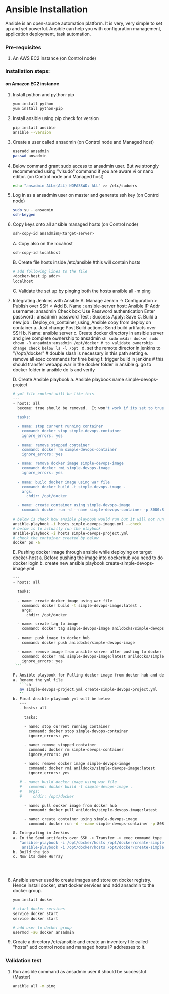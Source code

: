 # Ansible Installation

Ansible is an open-source automation platform. It is very, very simple to set up and yet powerful. Ansible can help you with configuration management, application deployment, task automation.

### Pre-requisites

1. An AWS EC2 instance (on Control node)

### Installation steps:
#### on Amazon EC2 instance

1. Install python and python-pip
   ```sh
   yum install python
   yum install python-pip
   ```
1. Install ansible using pip check for version
    ```sh
    pip install ansible
   ansible --version
   ```
   
1. Create a user called ansadmin (on Control node and Managed host)  
   ```sh
   useradd ansadmin
   passwd ansadmin
   ```
1. Below command grant sudo access to ansadmin user. But we strongly recommended using "visudo" command if you are aware vi or nano editor.  (on Control node and Managed host)
   ```sh
   echo "ansadmin ALL=(ALL) NOPASSWD: ALL" >> /etc/sudoers
   ```
   
1. Log in as a ansadmin user on master and generate ssh key (on Control node)
   ```sh 
   sudo su - ansadmin
   ssh-keygen
   ```
1. Copy keys onto all ansible managed hosts (on Control node)
   ```sh 
   ssh-copy-id ansadmin@<target-server>
   ```
   A.  Copy also on the locahost
   ```sh 
   ssh-copy-id localhost
   ```
   B.  Create file hosts inside /etc/ansible  #this will contain hosts
   ```sh
   # add following lines to the file
   <docker-host ip addr>
   localhost
   ```
   C. Validate the set up by pinging both the hosts
   ansible all -m ping
 
1. Integrating Jenkins with Ansible
   A. Manage Jenkin -> Configuration > Publish over SSH > Add
   B. Name : ansible-server host: Ansible IP Addr username: ansadmin Check box: Use Password authentication  Enter password : ansadmin password Test : Success Apply: Save
   C. Build a new job : Deploy_on_container_using_Ansible copy from deploy on container
      a. Just change Post Build actions: Send build artifacts over SSH
      b. Name: ansible server
      c. Create docker directory in ansible server and give complete ownership to ansadmin
         ```sh
         sudo mkdir docker
         sudo chown -R ansadmin:ansadmin /opt/docker
         # to validate ownership change check below
         ls -l /opt
         ```
      d. set the remote director in jenkins to "//opt//docker"  # double slash is necessary in this path setting
      e. remove all exec commands for time being
      f. trigger build in jenkins # this should transfer webapp.war in the docker folder in ansible
      g. go to docker folder in ansible do ls and verify
      
   D. Create Ansible playbook
      a. Ansible playbook name simple-devops-project
      ```sh
      # yml file content will be like this
      ---
      - hosts: all
        become: true should be removed.  It won't work if its set to true.

        tasks:

        - name: stop current running container
          command: docker stop simple-devops-container
          ignore_errors: yes

        - name: remove stopped container
          command: docker rm simple-devops-container
          ignore_errors: yes

        - name: remove docker image simple-devops-image
          command: docker rmi simple-devops-image
          ignore_errors: yes

        - name: build docker image using war file
          command: docker build -t simple-devops-image .
          args:
            chdir: /opt/docker

        - name: create container using simple-devops-image
          command: docker run -d --name simple-devops-container -p 8080:8080 simple-devops-image

      ```
      ```sh
      # below is check how ansible playbook would run but it will not run its just how would it run
      ansible-playbook -i hosts simple-devops-image.yml --check
      # below is to actually run the playbook
      ansible-playbook -i hosts simple-devops-project.yml
      # check the container created by below
      docker ps -a
      ```
   E. Pushing docker image through ansible while deploying on target docker-host
      a. Before pushing the image into dockerhub you need to do docker login
      b. create new ansible playbook create-simple-devops-image.yml
      ```sh
      ---
      - hosts: all

        tasks:

        - name: create docker image using war file
          command: docker build -t simple-devops-image:latest .
          args:
            chdir: /opt/docker

        - name: create tag to image
          command: docker tag simple-devops-image anildocks/simple-devops-image

        - name: push image to docker hub
          command: docker push anildocks/simple-devops-image

        - name: remove image from ansible server after pushing to docker hub
          command: docker rmi simple-devops-image:latest anildocks/simple-devops-image
          ignore_errors: yes
       ```
         
   F. Ansible playbook for Pulling docker image from docker hub and deploying on container
      a. Rename the yml file
         ```sh
         mv simple-devops-project.yml create-simple-devops-project.yml
         ``
      b. Final Ansible playbook yml will be below
         ---
         - hosts: all

           tasks:

           - name: stop current running container
             command: docker stop simple-devops-container
             ignore_errors: yes

           - name: remove stopped container
             command: docker rm simple-devops-container
             ignore_errors: yes

           - name: remove docker image simple-devops-image
             command: docker rmi anildocks/simple-devops-image:latest
             ignore_errors: yes

         # - name: build docker image using war file
         #   command: docker build -t simple-devops-image .
         #   args:
         #     chdir: /opt/docker

           - name: pull docker image from docker hub
             command: docker pull anildocks/simple-devops-image:latest

           - name: create container using simple-devops-image
             command: docker run -d --name simple-devops-container -p 8080:8080 anildocks/simple-devops-image:latest
   
   G. Integrating in Jenkins
      a. In the Send artifacts over SSH -> Transfer -> exec command type this in
         "ansible-playbook -i /opt/docker/hosts /opt/docker/create-simple-devops-image.yml --limit  localhost;
          ansible-playbook -i /opt/docker/hosts /opt/docker/create-simple-devops-project.yml --limit 172.31.37.87;"
      b. Build the job
      c. Now its done Hurray

      
       

1. Ansible server used to create images and store on docker registry. Hence install docker, start docker services and add ansadmin to the docker group. 
   ```sh
   yum install docker
   
   # start docker services 
   service docker start
   service docker start 
   
   # add user to docker group 
   usermod -aG docker ansadmin

   ```
1. Create a directory /etc/ansible and create an inventory file called "hosts" add control node and managed hosts IP addresses to it. 
 
### Validation test

   
1. Run ansible command as ansadmin user it should be successful (Master)
   ```sh 
   ansible all -m ping
   ```
